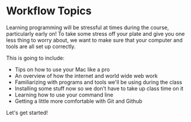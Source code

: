 # Workflow Topics

Learning programming will be stressful at times during the course, particularly early on! To take some stress off your plate and give you one less thing to worry about, we want to make sure that your computer and tools are all set up correctly.

This is going to include:

* Tips on how to use your Mac like a pro
* An overview of how the internet and world wide web work
* Familiarizing with programs and tools we'll be using during the class
* Installing some stuff now so we don't have to take up class time on it
* Learning how to use your command line
* Getting a little more comfortable with Git and Github

Let's get started!
